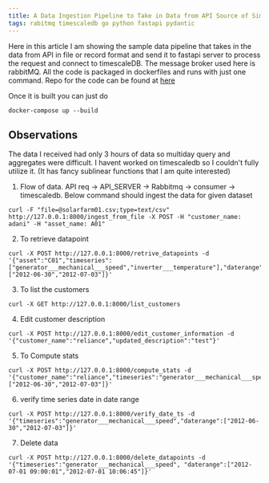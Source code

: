 ```yaml
---
title: A Data Ingestion Pipeline to Take in Data from API Source of Simulated Wind Farm to TimescaleDB
tags: rabitmq timescaledb go python fastapi pydantic
---
```


Here in this article I am showing the sample data pipeline that takes in the data from API in file or record format and send it to fastapi server to process the request and connect to timescaleDB. The message broker used here is rabbitMQ.
All the code is packaged in dockerfiles and runs with just one command. Repo for the code can be found at [here](https://github.com/daftengineer/data-ingestion)

Once it is built you can just do 
```
docker-compose up --build
```

## Observations

The data I received had only 3 hours of data so multiday query and aggregates were difficult. I havent worked on timescaledb so I couldn't fully utilize it. (It has fancy sublinear functions that I am quite interested)
1. Flow of data. API req -> API_SERVER -> Rabbitmq -> consumer -> timescaledb. Below command should ingest the data for given dataset
```
curl -F "file=@solarfarm01.csv;type=text/csv" http://127.0.0.1:8000/ingest_from_file -X POST -H "customer_name: adani" -H "asset_name: A01"
```

2. To retrieve datapoint
```
curl -X POST http://127.0.0.1:8000/retrive_datapoints -d '{"asset":"C01","timeseries":["generator___mechanical___speed","inverter___temperature"],"daterange":["2012-06-30","2012-07-03"]}'
```

3. To list the customers
```
curl -X GET http://127.0.0.1:8000/list_customers
```

4. Edit customer description
```
curl -X POST http://127.0.0.1:8000/edit_customer_information -d '{"customer_name":"reliance","updated_description":"test"}'
```

5. To Compute stats
```
curl -X POST http://127.0.0.1:8000/compute_stats -d '{"customer_name":"reliance","timeseries":"generator___mechanical___speed","daterange":["2012-06-30","2012-07-03"]}'
```

6. verify time series date in date range
```
curl -X POST http://127.0.0.1:8000/verify_date_ts -d '{"timeseries":"generator___mechanical___speed","daterange":["2012-06-30","2012-07-03"]}'
```

7. Delete data
```
curl -X POST http://127.0.0.1:8000/delete_datapoints -d '{"timeseries":"generator___mechanical___speed", "daterange":["2012-07-01 09:00:01","2012-07-01 10:06:45"]}'
```
